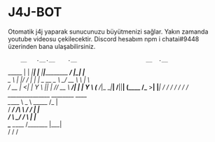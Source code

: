 # J4J-BOT
Otomatik j4j yaparak sunucunuzu büyütmenizi sağlar.
Yakın zamanda youtube videosu çekilecektir.
Discord hesabım npm i chatai#9448 üzerinden bana ulaşabilirsiniz.

        __   .__.__    .__                      __  .__      
_____  |  | _|__|  |__ |__|___________    _____/  |_|  |__   
\__  \ |  |/ /  |  |  \|  \_  __ \__  \ _/ __ \   __\  |  \  
 / __ \|    <|  |   Y  \  ||  | \// __ \\  ___/|  | |   Y  \ 
(____  /__|_ \__|___|  /__||__|  (____  /\___  >__| |___|  / 
     \/     \/       \/               \/     \/          \/  
                         _______________   ________  ____    
                         \_____  \   _  \  \_____  \/_   |   
                          /  ____/  /_\  \  /  ____/ |   |   
                         /       \  \_/   \/       \ |   |   
                         \_______ \_____  /\_______ \|___|   
                                 \/     \/         \/        
                                                             
                                                             
                                                             
                                                             
                                                             
                                                             
